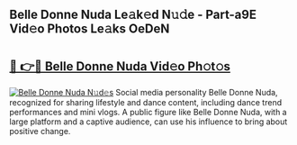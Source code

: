 ## Belle Donne Nuda Le𝚊k𝚎d N𝚞𝚍e - Part-a9E Vid𝚎o Photos Le𝚊ks OeDeN

# <h2><a href="http://fbeqm00.evod.top/?m=Belle+Donne+Nuda">🔗 👉🔴 Belle Donne Nuda Vid𝚎o Ph𝚘t𝚘s</a></h2>

[![Belle Donne Nuda N𝚞d𝚎s](https://i.imgur.com/8V9OHl7.gif)](http://fbeqm00.evod.top/?m=Belle+Donne+Nuda)
Social media personality Belle Donne Nuda, recognized for sharing lifestyle and dance content, including dance trend performances and mini vlogs. A public figure like Belle Donne Nuda, with a large platform and a captive audience, can use his influence to bring about positive change. 
